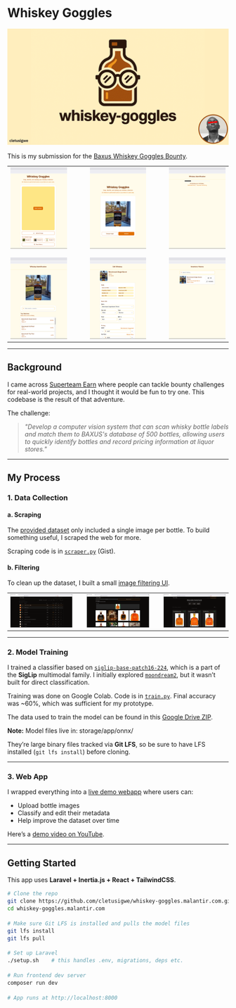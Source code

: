 # Whiskey Goggles

![Banner Image](public/ogimage.png)

This is my submission for the [Baxus Whiskey Goggles Bounty](https://earn.superteam.fun/listing/whiskey-goggles/).

<div align="center">
<table>
  <tr>
    <td align="center"><img src="public/screenshots/w_1.png" alt="Screenshot 1" width="250"></td>
    <td width="24"></td>
    <td align="center"><img src="public/screenshots/w_2.png" alt="Screenshot 2" width="250"></td>
    <td width="24"></td>
    <td align="center"><img src="public/screenshots/w_3.png" alt="Screenshot 3" width="250"></td>
  </tr>
  <tr height="12"></tr>
  <tr>
    <td align="center"><img src="public/screenshots/w_4.png" alt="Screenshot 4" width="250"></td>
    <td width="24"></td>
    <td align="center"><img src="public/screenshots/w_5.png" alt="Screenshot 5" width="250"></td>
    <td width="24"></td>
    <td align="center"><img src="public/screenshots/w_6.png" alt="Screenshot 6" width="250"></td>
  </tr>
</table>
</div>

---

##  Background

I came across [Superteam Earn](https://earn.superteam.fun) where people can tackle bounty challenges for real-world projects, and I thought it would be fun to try one. This codebase is the result of that adventure.

The challenge:

> _"Develop a computer vision system that can scan whisky bottle labels and match them to BAXUS's database of 500 bottles, allowing users to quickly identify bottles and record pricing information at liquor stores."_

---

##  My Process

### 1. Data Collection

#### a. Scraping

The [provided dataset](https://docs.google.com/spreadsheets/d/1sW-CJhdpAdXwCVkPo3J-zpmIjLAyVtyVYwkvoLPzr9w/edit?usp=sharing) only included a single image per bottle. To build something useful, I scraped the web for more.

Scraping code is in [`scraper.py`](https://gist.github.com/cletusigwe/e4c6b30c43fa8563fc574452d18cd011) (Gist).

#### b. Filtering

To clean up the dataset, I built a small [image filtering UI](https://github.com/cletusigwe/whiskey-goggles-datafilter-ui).

<div align="center">
  <table>
    <tr>
      <td align="center"><img src="public/screenshots/u_1.png" alt="UI 1" width="300"></td>
      <td width="5"></td>
      <td align="center"><img src="public/screenshots/u_2.png" alt="UI 2" width="300"></td>
      <td width="5"></td>
      <td align="center"><img src="public/screenshots/u_3.png" alt="UI 3" width="300"></td>
    </tr>
  </table>
</div>

---

### 2. Model Training

I trained a classifier based on [`siglip-base-patch16-224`](https://huggingface.co/docs/transformers/main/en/model_doc/siglip), which is a part of the **SigLip** multimodal family. I initially explored [`moondream2`](https://huggingface.co/vikhyatk/moondream2), but it wasn’t built for direct classification.

Training was done on Google Colab. Code is in [`train.py`](https://gist.github.com/cletusigwe/e4c6b30c43fa8563fc574452d18cd011). Final accuracy was ~60%, which was sufficient for my prototype.

The data used to train the model can be found in this [Google Drive ZIP](https://drive.google.com/file/d/1IZdqRWjzVM5acwfhpxi3UQtC5Lx_3rDr/view?usp=sharing).

**Note:** Model files live in:
storage/app/onnx/

They’re large binary files tracked via **Git LFS**, so be sure to have LFS installed (`git lfs install`) before cloning.

---

### 3. Web App

I wrapped everything into a [live demo webapp](https://whiskey-goggles.malantir.com) where users can:

- Upload bottle images
- Classify and edit their metadata
- Help improve the dataset over time

Here’s a [demo video on YouTube](https://youtu.be/cGOc8Ps28Ko).

---

##  Getting Started

This app uses **Laravel + Inertia.js + React + TailwindCSS**.

```bash
# Clone the repo
git clone https://github.com/cletusigwe/whiskey-goggles.malantir.com.git
cd whiskey-goggles.malantir.com

# Make sure Git LFS is installed and pulls the model files
git lfs install
git lfs pull

# Set up Laravel
./setup.sh    # this handles .env, migrations, deps etc.

# Run frontend dev server
composer run dev

# App runs at http://localhost:8000
```

